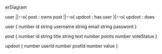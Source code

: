erDiagram

user ||--o{ post : owns
post ||--o{ updoot : has
user }|--o{ updoot : does

user {
number id
string username
string email
string password
}

post {
number id
string title
string text
number points
number voteStatus
}

updoot {
number userId
number postId
number value
}
